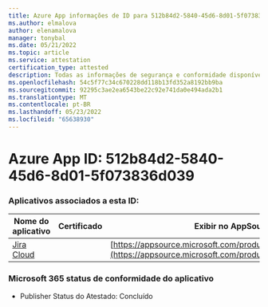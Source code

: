 ```yaml
---
title: Azure App informações de ID para 512b84d2-5840-45d6-8d01-5f073836d039
ms.author: elmalova
author: elenamalova
manager: tonybal
ms.date: 05/21/2022
ms.topic: article
ms.service: attestation
certification_type: attested
description: Todas as informações de segurança e conformidade disponíveis para 512b84d2-5840-45d6-8d01-5f073836d039.
ms.openlocfilehash: 54c5f77c34c670228dd118b13fd352a8192bb9ba
ms.sourcegitcommit: 92295c3ae2ea6543be22c92e741da0e494ada2b1
ms.translationtype: MT
ms.contentlocale: pt-BR
ms.lasthandoff: 05/23/2022
ms.locfileid: "65638930"
---
```

# <a name="azure-app-id-512b84d2-5840-45d6-8d01-5f073836d039"></a>Azure App ID: 512b84d2-5840-45d6-8d01-5f073836d039


### <a name="apps-associated-with-this-id"></a>Aplicativos associados a esta ID:
| **Nome do aplicativo** | **Certificado** | **Exibir no AppSource** |
|--------------|---------------|-----------------------|
| [Jira Cloud](../forward/WA200002140.md) |  | [https://appsource.microsoft.com/product/office/WA200002140](https://appsource.microsoft.com/product/office/WA200002140) |

### <a name="microsoft-365-app-compliance-status"></a>Microsoft 365 status de conformidade do aplicativo
- Publisher Status do Atestado: Concluído
